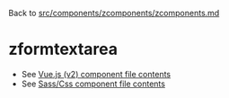 Back to [src/components/zcomponents/zcomponents.md](../zcomponents.md)

# zformtextarea

 - See [Vue.js (v2) component file contents](./zformtextarea.vue)
 - See [Sass/Css component file contents](./zformtextarea.scss)

